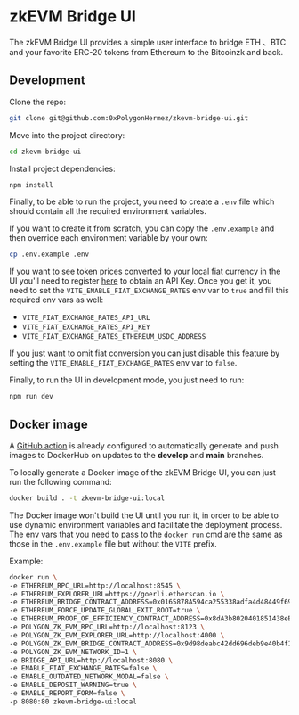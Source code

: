# zkEVM Bridge UI

The zkEVM Bridge UI provides a simple user interface to bridge ETH 、BTC and your favorite ERC-20 tokens
from Ethereum to the Bitcoinzk and back.

## Development

Clone the repo:

```sh
git clone git@github.com:0xPolygonHermez/zkevm-bridge-ui.git
```

Move into the project directory:

```sh
cd zkevm-bridge-ui
```

Install project dependencies:

```sh
npm install
```

Finally, to be able to run the project, you need to create a `.env` file which should contain all
the required environment variables.

If you want to create it from scratch, you can copy the `.env.example` and then override each
environment variable by your own:

```sh
cp .env.example .env
```

If you want to see token prices converted to your local fiat currency in the UI you'll need to
register [here](https://exchangeratesapi.io) to obtain an API Key. Once you get it, you need to set
the `VITE_ENABLE_FIAT_EXCHANGE_RATES` env var to `true` and fill this required env vars as well:

- `VITE_FIAT_EXCHANGE_RATES_API_URL`
- `VITE_FIAT_EXCHANGE_RATES_API_KEY`
- `VITE_FIAT_EXCHANGE_RATES_ETHEREUM_USDC_ADDRESS`

If you just want to omit fiat conversion you can just disable this feature by setting the
`VITE_ENABLE_FIAT_EXCHANGE_RATES` env var to `false`.

Finally, to run the UI in development mode, you just need to run:

```sh
npm run dev
```

## Docker image

A [GitHub action](.github/workflows/push-docker-develop.yml) is already configured to automatically
generate and push images to DockerHub on updates to the **develop** and **main** branches.

To locally generate a Docker image of the zkEVM Bridge UI, you can just run the following command:

```sh
docker build . -t zkevm-bridge-ui:local
```

The Docker image won't build the UI until you run it, in order to be able to use dynamic environment
variables and facilitate the deployment process. The env vars that you need to pass to the
`docker run` cmd are the same as those in the `.env.example` file but without the `VITE` prefix.

Example:

```sh
docker run \
-e ETHEREUM_RPC_URL=http://localhost:8545 \
-e ETHEREUM_EXPLORER_URL=https://goerli.etherscan.io \
-e ETHEREUM_BRIDGE_CONTRACT_ADDRESS=0x0165878A594ca255338adfa4d48449f69242Eb8F \
-e ETHEREUM_FORCE_UPDATE_GLOBAL_EXIT_ROOT=true \
-e ETHEREUM_PROOF_OF_EFFICIENCY_CONTRACT_ADDRESS=0x8dA3b8020401851438eEe8bB434c57b54999935c \
-e POLYGON_ZK_EVM_RPC_URL=http://localhost:8123 \
-e POLYGON_ZK_EVM_EXPLORER_URL=http://localhost:4000 \
-e POLYGON_ZK_EVM_BRIDGE_CONTRACT_ADDRESS=0x9d98deabc42dd696deb9e40b4f1cab7ddbf55988 \
-e POLYGON_ZK_EVM_NETWORK_ID=1 \
-e BRIDGE_API_URL=http://localhost:8080 \
-e ENABLE_FIAT_EXCHANGE_RATES=false \
-e ENABLE_OUTDATED_NETWORK_MODAL=false \
-e ENABLE_DEPOSIT_WARNING=true \
-e ENABLE_REPORT_FORM=false \
-p 8080:80 zkevm-bridge-ui:local
```
